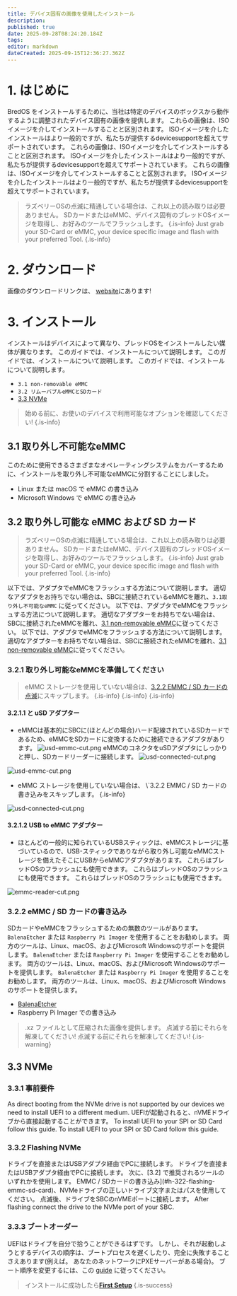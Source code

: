 ```yaml
---
title: デバイス固有の画像を使用したインストール
description:
published: true
date: 2025-09-28T08:24:20.184Z
tags:
editor: markdown
dateCreated: 2025-09-15T12:36:27.362Z
---
```


# 1. はじめに

BredOS をインストールするために、当社は特定のデバイスのボックスから動作するように調整されたデバイス固有の画像を提供します。 これらの画像は、ISOイメージを介してインストールすることと区別されます。 ISOイメージを介したインストールはより一般的ですが、私たちが提供するdevicesupportを超えてサポートされています。 これらの画像は、ISOイメージを介してインストールすることと区別されます。 ISOイメージを介したインストールはより一般的ですが、私たちが提供するdevicesupportを超えてサポートされています。 これらの画像は、ISOイメージを介してインストールすることと区別されます。 ISOイメージを介したインストールはより一般的ですが、私たちが提供するdevicesupportを超えてサポートされています。

> ラズベリーOSの点滅に精通している場合は、これ以上の読み取りは必要ありません。 SDカードまたはeMMC、デバイス固有のブレッドOSイメージを取得し、お好みのツールでフラッシュします。
> {.is-info} Just grab your SD-Card or eMMC, your device specific image and flash with your preferred Tool.
> {.is-info}

# 2. ダウンロード

画像のダウンロードリンクは、 [website](https://bredos.org/download.html)にあります!

# 3. インストール

インストールはデバイスによって異なり、ブレッドOSをインストールしたい媒体が異なります。 このガイドでは、インストールについて説明します。 このガイドでは、インストールについて説明します。 このガイドでは、インストールについて説明します。

- `3.1 non-removable eMMC`
- `3.2 リムーバブルeMMCとSDカード`
- [3.3 NVMe](#h-33-nvme)

> 始める前に、お使いのデバイスで利用可能なオプションを確認してください!
> {.is-info}

## 3.1 取り外し不可能なeMMC

このために使用できるさまざまなオペレーティングシステムをカバーするために、インストールを取り外し不可能なeMMCに分割することにしました。

- Linux または macOS で eMMC の書き込み
- Microsoft Windows で eMMC の書き込み

## 3.2 取り外し可能な eMMC および SD カード

> ラズベリーOSの点滅に精通している場合は、これ以上の読み取りは必要ありません。 SDカードまたはeMMC、デバイス固有のブレッドOSイメージを取得し、お好みのツールでフラッシュします。
> {.is-info} Just grab your SD-Card or eMMC, your device specific image and flash with your preferred Tool.
> {.is-info}

以下では、アダプタでeMMCをフラッシュする方法について説明します。 適切なアダプタをお持ちでない場合は、SBCに接続されているeMMCを離れ、`3.1取り外し不可能なeMMC` に従ってください。 以下では、アダプタでeMMCをフラッシュする方法について説明します。 適切なアダプターをお持ちでない場合は、SBCに接続されたeMMCを離れ、[3.1 non-removable eMMC](#h-31-non-removable-emmc)に従ってください。 以下では、アダプタでeMMCをフラッシュする方法について説明します。 適切なアダプターをお持ちでない場合は、SBCに接続されたeMMCを離れ、[3.1 non-removable eMMC](#h-31-non-removable-emmc)に従ってください。

### 3.2.1 取り外し可能なeMMCを準備してください

> eMMC ストレージを使用していない場合は、[3.2.2 EMMC / SD カードの点滅](#h-322-flashing-emmc-sd-card)にスキップします。
> {.is-info}
> {.is-info}
> {.is-info}

#### 3.2.1.1 と uSD アダプター

- eMMCは基本的にSBCに(ほとんどの場合)ハード配線されているSDカードであるため、eMMCをSDカードに変換するために接続できるアダプタがあります。
  ![usd-emmc-cut.png](/installation-dsi/usd-emmc-cut.png)
  eMMCのコネクタをuSDアダプタにしっかりと押し、SDカードリーダーに接続します。
  ![usd-connected-cut.png](/installation-dsi/usd-connected-cut.png)

![usd-emmc-cut.png](/installation-dsi/usd-emmc-cut.png)

- eMMC ストレージを使用していない場合は、 \\`3.2.2 EMMC / SD カードの書き込みをスキップします。
  {.is-info}

![usd-connected-cut.png](/installation-dsi/usd-connected-cut.png)

#### 3.2.1.2 USB to eMMC アダプター

- ほとんどの一般的に知られているUSBスティックは、eMMCストレージに基づいているので、USB-スティックでありながら取り外し可能なeMMCストレージを備えたそこにUSBからeMMCアダプタがあります。 これらはブレッドOSのフラッシュにも使用できます。 これらはブレッドOSのフラッシュにも使用できます。 これらはブレッドOSのフラッシュにも使用できます。

![emmc-reader-cut.png](/installation-dsi/emmc-reader-cut.png)

### 3.2.2 eMMC / SD カードの書き込み

SDカードやeMMCをフラッシュするための無数のツールがあります。 `BalenaEtcher` または `Raspberry Pi Imager` を使用することをお勧めします。 両方のツールは、Linux、macOS、およびMicrosoft Windowsのサポートを提供します。 `BalenaEtcher` または `Raspberry Pi Imager` を使用することをお勧めします。 両方のツールは、Linux、macOS、およびMicrosoft Windowsのサポートを提供します。 `BalenaEtcher` または `Raspberry Pi Imager` を使用することをお勧めします。 両方のツールは、Linux、macOS、およびMicrosoft Windowsのサポートを提供します。

- [BalenaEtcher](https://etcher.balena.io/)
- Raspberry Pi Imager での書き込み

> .xz ファイルとして圧縮された画像を提供します。 点滅する前にそれらを解凍してください! 点滅する前にそれらを解凍してください!
> {.is-warning}

## 3.3 NVMe

### 3.3.1 事前要件

As direct booting from the NVMe drive is not supported by our devices we need to install UEFI to a different medium. UEFIが起動されると、nVMEドライブから直接起動することができます。 To install UEFI to your SPI or SD Card follow this guide. To install UEFI to your SPI or SD Card follow this guide.

### 3.3.2 Flashing NVMe

ドライブを直接またはUSBアダプタ経由でPCに接続します。 ドライブを直接またはUSBアダプタ経由でPCに接続します。 次に、[3.2] で推奨されるツールのいずれかを使用します。 EMMC / SDカードの書き込み](#h-322-flashing-emmc-sd-card)、NVMeドライブの正しいドライブ文字またはパスを使用してください。 点滅後、ドライブをSBCのnVMEポートに接続します。 After flashing connect the drive to the NVMe port of your SBC.

### 3.3.3 ブートオーダー

UEFIはドライブを自分で拾うことができるはずです。 しかし、それが起動しようとするデバイスの順序は、ブートプロセスを遅くしたり、完全に失敗することさえあります(例えば。 あなたのネットワークにPXEサーバーがある場合)。 ブート順序を変更するには、この [guide](/en/how-to/change-default-boot-order-rk3588) に従ってください。

> インストールに成功したら[**First Setup**](/en/install/first-setup)
> {.is-success}
